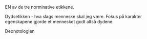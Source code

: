 
EN av de tre norminative etikkene.

Dydsetikken - hva slags menneske skal jeg være. Fokus på karakter egenskapene gjorde et mennesket godt altså dydene.


Deonotologien